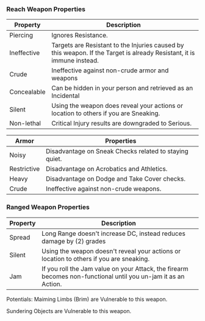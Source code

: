 ### Reach Weapon Properties	
Property | Description
---- | ----
Piercing | Ignores Resistance.
Ineffective | Targets are Resistant to the Injuries caused by this weapon. If the Target is already Resistant, it is immune instead.
Crude | Ineffective against non-crude armor and weapons
Concealable | Can be hidden in your person and retrieved as an Incidental
Silent | Using the weapon does reveal your actions or location to others if you are Sneaking.
Non-lethal | Critical Injury results are downgraded to Serious.

Armor | Properties	
---- | ----
Noisy | Disadvantage on Sneak Checks related to staying quiet.
Restrictive | Disadvantage on Acrobatics and Athletics.
Heavy | Disadvantage on Dodge and Take Cover checks.
Crude | Ineffective against non-crude weapons.

### Ranged Weapon Properties	
Property | Description
---- | ----
Spread | Long Range doesn't increase DC, instead reduces damage by (2) grades
Silent | Using the weapon doesn't reveal your actions or location to others if you are sneaking.
Jam | If you roll the Jam value on your Attack, the firearm becomes non-functional until you un-jam it as an Action.
	
Potentials:	
Maiming	Limbs (Brim) are Vulnerable to this weapon.

Sundering	Objects are Vulnerable to this weapon.
